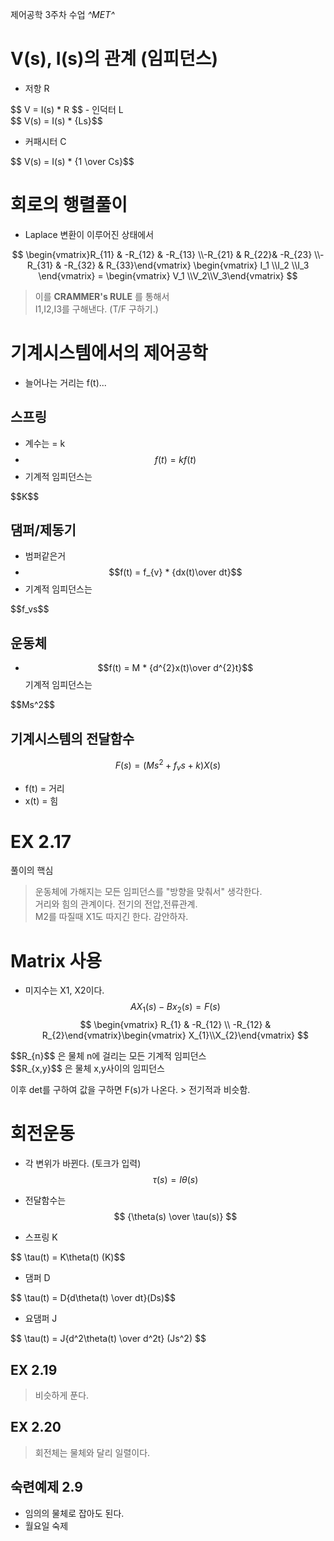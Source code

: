 제어공학 3주차 수업
*^*MET*^*

# V(s), I(s)의 관계 (임피던스)
- 저항 R<br>
<div style="display:inline-block">
$$ V = I(s) * R $$
</div>
- 인덕터 L<br>
<div style="display:inline-block">
$$ V(s) = I(s) * {Ls}$$
</div>

- 커패시터 C<br>
<div style="display:inline-block">
$$ V(s) = I(s) * {1 \over Cs}$$
</div>

# 회로의 행렬풀이
- Laplace 변환이 이루어진 상태에서

$$ \begin{vmatrix}R_{11} & -R_{12} & -R_{13} \\-R_{21} & R_{22}& -R_{23} \\-R_{31} & -R_{32} & R_{33}\end{vmatrix} \begin{vmatrix} I_1 \\I_2 \\I_3 \end{vmatrix} = \begin{vmatrix} V_1 \\V_2\\V_3\end{vmatrix} $$

> 이를 **CRAMMER's RULE** 를 통해서  
>  I1,I2,I3를 구해낸다. (T/F 구하기.)

# 기계시스템에서의 제어공학
- 늘어나는 거리는 f(t)...
## 스프링
- 계수는 = k
- $$f(t) = kf(t)$$
- 기계적 임피던스는 
<div style="display:inline-block">
$$K$$
</div>

## 댐퍼/제동기 
- 범퍼같은거
- $$f(t) = f_{v} * {dx(t)\over dt}$$
- 기계적 임피던스는 
<div style="display:inline-block">
$$f_vs$$
</div>

## 운동체 
- $$f(t) = M * {d^{2}x(t)\over d^{2}t}$$
기계적 임피던스는 
<div style="display:inline-block">
$$Ms^2$$
</div>

## 기계시스템의 전달함수
$$F(s) = (Ms^{2}+f_{v}s+k)X(s)$$

- f(t) = 거리   
- x(t) = 힘

# EX 2.17
풀이의 핵심
> 운동체에 가해지는 모든 임피던스를 "방향을 맞춰서" 생각한다.   
> 거리와 힘의 관계이다. 전기의 전압,전류관계.   
> M2를 따질때 X1도 따지긴 한다. 감안하자.


# Matrix 사용
- 미지수는 X1, X2이다.
$$AX_1(s) - Bx_2(s) = F(s)$$
$$ \begin{vmatrix} R_{1} & -R_{12} \\ -R_{12} & R_{2}\end{vmatrix}\begin{vmatrix} X_{1}\\X_{2}\end{vmatrix} $$


<div style="display:inline-block">
$$R_{n}$$
</div>
은 물체 n에 걸리는 모든 기계적 임피던스<br>

<div style="display:inline-block">
$$R_{x,y}$$
</div>
은 물체 x,y사이의 임피던스

이후 det를 구하여 값을 구하면 F(s)가 나온다. > 전기적과 비슷함.

# 회전운동
- 각 변위가 바뀐다. (토크가 입력)
$$ \tau(s) = I\theta(s) $$

-  전달함수는
$$ {\theta(s) \over \tau(s)} $$
- 스프링 K<br>
<div style="display:inline-block">
$$ \tau(t) = K\theta(t) (K)$$
</div>

- 댐퍼 D<br>
<div style="display:inline-block">
$$ \tau(t) = D{d\theta(t) \over dt}(Ds)$$
</div>

- 요댐퍼 J <br>
<div style="display:inline-block">
$$ \tau(t) = J{d^2\theta(t) \over d^2t} (Js^2) $$
</div>

## EX 2.19
> 비슷하게 푼다.

## EX 2.20
> 회전체는 물체와 달리 일렬이다.
>
## 숙련예제 2.9
- 임의의 물체로 잡아도 된다.
- 월요일 숙제
